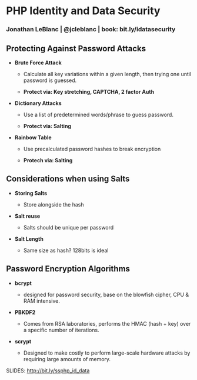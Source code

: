 # PHP Identity and Data Security

### Jonathan LeBlanc | @jcleblanc | book: bit.ly/idatasecurity

## Protecting Against Password Attacks

* **Brute Force Attack**

    * Calculate all key variations within a given length, then trying one until password is guessed.

    * **Protect via: Key stretching, CAPTCHA, 2 factor Auth**

* **Dictionary Attacks**

    * Use a list of predetermined words/phrase to guess password.

    * **Protect via: Salting**

* **Rainbow Table**

    * Use precalculated password hashes to break encryption

    * **Protech via: Salting**

## Considerations when using Salts

* **Storing Salts**

    * Store alongside the hash

* **Salt reuse**

    * Salts should be unique per password

* **Salt Length**

    * Same size as hash? 128bits is ideal

## Password Encryption Algorithms

* **bcrypt**

    * designed for password security, base on the blowfish cipher, CPU & RAM intensive.

* **PBKDF2**

    * Comes from RSA laboratories, performs the HMAC (hash + key) over a specific number of iterations.

* **scrypt**

    * Designed to make costly to perform large-scale hardware attacks by requiring large amounts of memory. 

SLIDES: http://bit.ly/ssphp_id_data

